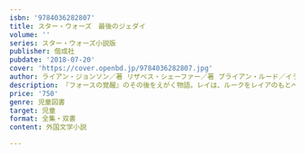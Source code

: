 ```yaml
---
isbn: '9784036282807'
title: スター・ウォーズ　最後のジェダイ
volume: ''
series: スター・ウォーズ小説版
publisher: 偕成社
pubdate: '2018-07-20'
cover: 'https://cover.openbd.jp/9784036282807.jpg'
author: ライアン・ジョンソン／著 リザベス・シェーファー／著 ブライアン・ルード／イラスト ほか
description: 『フォースの覚醒』のその後をえがく物語。レイは、ルークをレイアのもとへ連れ戻せるのか？　カイロ・レンとの戦いは——？
price: '750'
genre: 児童図書
target: 児童
format: 全集・双書
content: 外国文学小説

---
```

